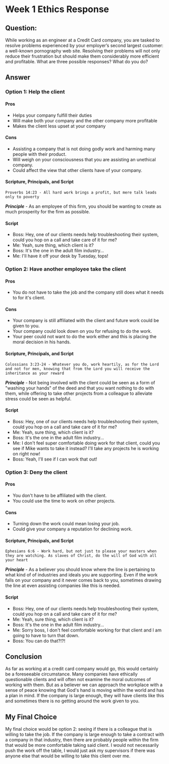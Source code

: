 # Week 1 Ethics Response
## Question:
While working as an engineer at a Credit Card company, you are tasked to resolve problems experienced by your employer’s second largest customer: a well-known pornography web site. Resolving their problems will not only reduce their frustration but should make them considerably more efficient and profitable. What are three possible responses? What do you do?
## Answer
### Option 1: Help the client
#### Pros
- Helps your company fulfill their duties
- Will make both your company and the other company more profitable
- Makes the client less upset at your company
#### Cons
- Assisting a company that is not doing godly work and harming many people with their product.
- Will weigh on your consciousness that you are assisting an unethical company.
- Could affect the view that other clients have of your company.
#### Scripture, Principals, and Script
    Proverbs 14:23 - All hard work brings a profit, but mere talk leads only to poverty
__*Principle*__ - As an employee of this firm, you should be wanting to create as much prosperity for the firm as possible. 
#### Script
- Boss: Hey, one of our clients needs help troubleshooting their system, could you hop on a call and take care of it for me?
- Me: Yeah, sure thing, which client is it?
- Boss: It's the one in the adult film industry...
- Me: I'll have it off your desk by Tuesday, tops!

### Option 2: Have another employee take the client
#### Pros
- You do not have to take the job and the company still does what it needs to for it's client.
#### Cons
- Your company is still affiliated with the client and future work could be given to you.
- Your company could look down on you for refusing to do the work. 
- Your peer could not want to do the work either and this is placing the moral decision in his hands.
#### Scripture, Principals, and Script
    Colossians 3:23-24 - Whatever you do, work heartily, as for the Lord and not for men, knowing that from the Lord you will receive the inheritance as your reward
__*Principle*__ - Not being involved with the client could be seen as a form of "washing your hands" of the deed and that you want nothing to do with them, while offering to take other projects from a colleague to alleviate stress could be seen as helpful. 
#### Script
- Boss: Hey, one of our clients needs help troubleshooting their system, could you hop on a call and take care of it for me?
- Me: Yeah, sure thing, which client is it?
- Boss: It's the one in the adult film industry...
- Me: I don't feel super comfortable doing work for that client, could you see if Mike wants to take it instead? I'll take any projects he is working on right now!
- Boss: Yeah, I'll see if I can work that out!

### Option 3: Deny the client
#### Pros
- You don't have to be affiliated with the client. 
- You could use the time to work on other projects. 
#### Cons
- Turning down the work could mean losing your job.
- Could give your company a reputation for declining work. 
#### Scripture, Principals, and Script
    Ephesians 6:6 - Work hard, but not just to please your masters when they are watching. As slaves of Christ, do the will of God with all your heart
__*Principle*__ - As a believer you should know where the line is pertaining to what kind of of industries and ideals you are supporting. Even if the work falls on your company and it never comes back to you, sometimes drawing the line at even assisting companies like this is needed. 
#### Script
- Boss: Hey, one of our clients needs help troubleshooting their system, could you hop on a call and take care of it for me?
- Me: Yeah, sure thing, which client is it?
- Boss: It's the one in the adult film industry...
- Me: Sorry boss, I don't feel comfortable working for that client and I am going to have to turn that down. 
- Boss: You can do that?!?!

## Conclusion
As far as working at a credit card company would go, this would certainly be a foreseeable circumstance. Many companies have ethically questionable clients and will often not examine the moral outcomes of working with them. But as a believer we can approach the workplace with a sense of peace knowing that God's hand is moving within the world and has a plan in mind. If the company is large enough, they will have clients like this and sometimes there is no getting around the work given to you. 
## My Final Choice
My final choice would be option 2: seeing if there is a colleague that is willing to take the job. If the company is large enough to take a contract with a company in that industry, then there are probably people within the firm that would be more comfortable taking said client. I would not necessarily push the work off the table, I would just ask my supervisors if there was anyone else that would be willing to take this client over me. 
